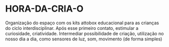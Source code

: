 # HORA-DA-CRIA-O
Organização do espaço com os kits attobox educacional para as crianças do ciclo interdisciplinar. Após esse primeiro contato, estimular a curiosidade, criatividade. Intermediar possibilidade de criação, utilização no nosso dia a dia, como sensores de luz, som, movimento (de forma simples)
